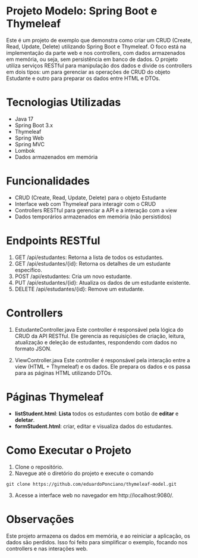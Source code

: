 # Projeto Modelo: Spring Boot e Thymeleaf
Este é um projeto de exemplo que demonstra como criar um CRUD (Create, Read, Update, Delete) utilizando Spring Boot e Thymeleaf. O foco está na implementação da parte web e nos controllers, com dados armazenados em memória, ou seja, sem persistência em banco de dados. O projeto utiliza serviços RESTful para manipulação dos dados e divide os controllers em dois tipos: um para gerenciar as operações de CRUD do objeto Estudante e outro para preparar os dados entre HTML e DTOs.

# Tecnologias Utilizadas
- Java 17
- Spring Boot 3.x
- Thymeleaf
- Spring Web
- Spring MVC
- Lombok
- Dados armazenados em memória
  
# Funcionalidades
- CRUD (Create, Read, Update, Delete) para o objeto Estudante
- Interface web com Thymeleaf para interagir com o CRUD
- Controllers RESTful para gerenciar a API e a interação com a view
- Dados temporários armazenados em memória (não persistidos)

# Endpoints RESTful
1. GET /api/estudantes: Retorna a lista de todos os estudantes.
2. GET /api/estudantes/{id}: Retorna os detalhes de um estudante específico.
3. POST /api/estudantes: Cria um novo estudante.
4. PUT /api/estudantes/{id}: Atualiza os dados de um estudante existente.
5. DELETE /api/estudantes/{id}: Remove um estudante.

# Controllers
1. EstudanteController.java
Este controller é responsável pela lógica do CRUD da API RESTful. Ele gerencia as requisições de criação, leitura, atualização e deleção de estudantes, respondendo com dados no formato JSON.

2. ViewController.java
Este controller é responsável pela interação entre a view (HTML + Thymeleaf) e os dados. Ele prepara os dados e os passa para as páginas HTML utilizando DTOs.

# Páginas Thymeleaf
- **listStudent.html**: **Lista** todos os estudantes com botão de **editar** e **deletar**.
- **formStudent.html**: criar, editar e visualiza dados do estudantes.

# Como Executar o Projeto
1. Clone o repositório.
2. Navegue até o diretório do projeto e execute o comando

 `git clone https://github.com/eduardoPonciano/thymeleaf-model.git`

3. Acesse a interface web no navegador em http://localhost:9080/.

# Observações
Este projeto armazena os dados em memória, e ao reiniciar a aplicação, os dados são perdidos. Isso foi feito para simplificar o exemplo, focando nos controllers e nas interações web.

